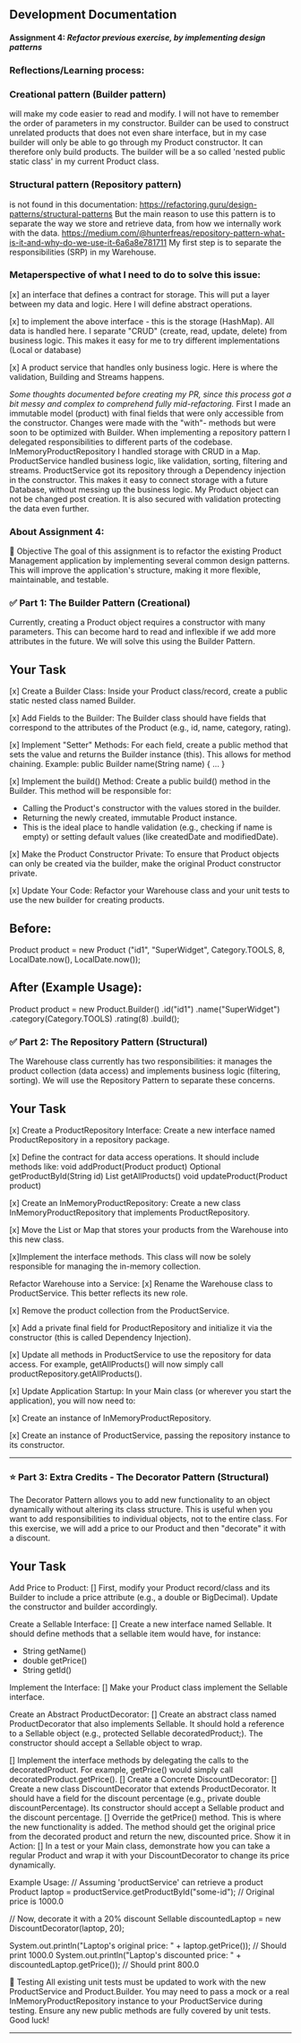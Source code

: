 ## Development Documentation

#### Assignment 4: _Refactor previous exercise, by implementing design patterns_

### Reflections/Learning process:
### Creational pattern (Builder pattern) 
will make my code easier to read and modify. 
I will not have to remember the order of parameters in my constructor.
Builder can be used to construct unrelated products that does not even share interface, 
but in my case builder will only be able to go through my Product constructor. 
It can therefore only build products. The builder will be a so called 'nested public static class' in my current Product class.
### Structural pattern (Repository pattern) 
is not found in this documentation: https://refactoring.guru/design-patterns/structural-patterns
But the main reason to use this pattern is to separate the way we store and retrieve data,
from how we internally work with the data. https://medium.com/@hunterfreas/repository-pattern-what-is-it-and-why-do-we-use-it-6a6a8e781711
My first step is to separate the responsibilities (SRP) in my Warehouse.

### Metaperspective of what I need to do to solve this issue:
[x] an interface that defines a contract for storage. This will put a layer between my data and logic. Here
I will define abstract operations.

[x] to implement the above interface - this is the storage (HashMap). All data is handled here. I separate
"CRUD" (create, read, update, delete) from business logic. This makes it easy for me to try different
implementations (Local or database)

[x] A product service that handles only business logic. Here is where the validation, Building and Streams
happens.

_Some thoughts documented before creating my PR, since this process got a bit messy and complex
to comprehend fully mid-refactoring._
First I made an immutable model (product) with final fields that were only accessible from the
constructor. Changes were made with the "with"- methods but were soon to be optimized with Builder.
When implementing a repository pattern I delegated responsibilities to different parts of 
the codebase. InMemoryProductRepository I handled storage with CRUD in a Map.
ProductService handled business logic, like validation, sorting, filtering and streams. 
ProductService got its repository through a Dependency injection in the constructor. 
This makes it easy to connect storage with a future Database, without messing up the business logic.
My Product object can not be changed post creation. It is also secured with validation
protecting the data even further. 


### About Assignment 4:
🎯 Objective
The goal of this assignment is to refactor the existing Product Management application by implementing
several common design patterns. This will improve the application's structure,
making it more flexible, maintainable, and testable.

### ✅ Part 1: The Builder Pattern (Creational)
Currently, creating a Product object requires a constructor with many parameters.
This can become hard to read and inflexible if we add more attributes in the future.
We will solve this using the Builder Pattern.

## Your Task
[x] Create a Builder Class: Inside your Product class/record, create a public static nested class named Builder.

[x] Add Fields to the Builder:
The Builder class should have fields that correspond to the attributes of the Product
(e.g., id, name, category, rating).

[x] Implement "Setter" Methods:
For each field, create a public method that sets the value and returns the Builder instance (this).
This allows for method chaining.
Example: public Builder name(String name) { ... }

[x] Implement the build() Method: Create a public build() method in the Builder.
This method will be responsible for:
- Calling the Product's constructor with the values stored in the builder.
- Returning the newly created, immutable Product instance.
- This is the ideal place to handle validation (e.g., checking if name is empty)
  or setting default values (like createdDate and modifiedDate).

[x] Make the Product Constructor Private:
To ensure that Product objects can only be created via the builder,
make the original Product constructor private.

[x] Update Your Code:
Refactor your Warehouse class and your unit tests
to use the new builder for creating products.

## Before:
Product product = new Product
("id1", "SuperWidget", Category.TOOLS, 8, LocalDate.now(), LocalDate.now());

## After (Example Usage):
Product product = new Product.Builder()
.id("id1")
.name("SuperWidget")
.category(Category.TOOLS)
.rating(8)
.build();

### ✅ Part 2: The Repository Pattern (Structural)
The Warehouse class currently has two responsibilities:
it manages the product collection (data access) and implements business logic (filtering, sorting).
We will use the Repository Pattern to separate these concerns.

## Your Task
[x] Create a ProductRepository Interface:
Create a new interface named ProductRepository in a repository package.

[x] Define the contract for data access operations. It should include methods like:
void addProduct(Product product)
Optional<Product> getProductById(String id)
List<Product> getAllProducts()
void updateProduct(Product product)

[x] Create an InMemoryProductRepository:
Create a new class InMemoryProductRepository that implements ProductRepository.

[x] Move the List or Map that stores your products from the Warehouse into this new class.

[x]Implement the interface methods. This class will now be solely responsible for managing the in-memory collection.

Refactor Warehouse into a Service:
[x] Rename the Warehouse class to ProductService. This better reflects its new role.

[x] Remove the product collection from the ProductService.

[x] Add a private final field for ProductRepository and initialize it via the constructor (this is called Dependency Injection).

[x] Update all methods in ProductService to use the repository for data access. For example, getAllProducts() will now simply call productRepository.getAllProducts().

[x] Update Application Startup: In your Main class (or wherever you start the application), you will now need to:

[x] Create an instance of InMemoryProductRepository.

[x] Create an instance of ProductService, passing the repository instance to its constructor.

___________________________
### ⭐ Part 3: Extra Credits - The Decorator Pattern (Structural)
The Decorator Pattern allows you to add new functionality to an object dynamically
without altering its class structure.
This is useful when you want to add responsibilities to individual objects, not to the entire class.
For this exercise, we will add a price to our Product and then "decorate" it with a discount.

## Your Task
Add Price to Product:
[] First, modify your Product record/class and its Builder to include a price attribute (e.g., a double or BigDecimal). Update the constructor and builder accordingly.

Create a Sellable Interface:
[] Create a new interface named Sellable.
It should define methods that a sellable item would have, for instance:
- String getName()
- double getPrice()
- String getId()

Implement the Interface:
[] Make your Product class implement the Sellable interface.

Create an Abstract ProductDecorator:
[] Create an abstract class named ProductDecorator that also implements Sellable.
It should hold a reference to a Sellable object (e.g., protected Sellable decoratedProduct;).
The constructor should accept a Sellable object to wrap.

[] Implement the interface methods by delegating the calls to the decoratedProduct.
For example, getPrice() would simply call decoratedProduct.getPrice().
[] Create a Concrete DiscountDecorator:
[] Create a new class DiscountDecorator that extends ProductDecorator.
It should have a field for the discount percentage (e.g., private double discountPercentage).
Its constructor should accept a Sellable product and the discount percentage.
[] Override the getPrice() method. This is where the new functionality is added.
The method should get the original price from the decorated product and return the new, discounted price.
Show it in Action:
[] In a test or your Main class, demonstrate how you can take a regular Product and wrap it
with your DiscountDecorator to change its price dynamically.

Example Usage:
// Assuming 'productService' can retrieve a product
Product laptop = productService.getProductById("some-id"); // Original price is 1000.0

// Now, decorate it with a 20% discount
Sellable discountedLaptop = new DiscountDecorator(laptop, 20);

System.out.println("Laptop's original price: " + laptop.getPrice()); // Should print 1000.0
System.out.println("Laptop's discounted price: " + discountedLaptop.getPrice()); // Should print 800.0

🧪 Testing
All existing unit tests must be updated to work with the new ProductService and Product.Builder.
You may need to pass a mock or a real InMemoryProductRepository instance to your ProductService during testing.
Ensure any new public methods are fully covered by unit tests.
Good luck!

_______________________
